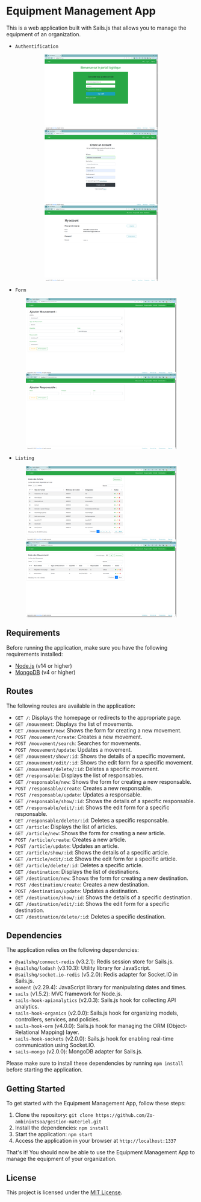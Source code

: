 # Equipment Management App

This is a web application built with Sails.js that allows you to manage the equipment of an organization.

- `Authentification`

<p align="center">
<img src="./screenshoot/login.png" alt="Alt Text" width="300" height="200" align="center"/>
<img src="./screenshoot/register.png" alt="Alt Text" width="300" height="200" align="center"/>
<img src="./screenshoot/account.png" alt="Alt Text" width="300" height="200" align="center"/>
</p>

- `Form`
  
<p align="center">
<img src="./screenshoot/form.png" alt="Alt Text" width="400" height="200" align="center"/>
<img src="./screenshoot/form_1.png" alt="Alt Text" width="400" height="200" align="center"/>
</p>

- `Listing`
  
<p align="center">
<img src="./screenshoot/article.png" alt="Alt Text" width="400" height="200" align="center"/>
  <img src="./screenshoot/mouvment.png" alt="Alt Text" width="400" height="200" align="center"/>
</p>

## Requirements

Before running the application, make sure you have the following requirements installed:

- [Node.js](https://nodejs.org) (v14 or higher)
- [MongoDB](https://www.mongodb.com) (v4 or higher)

## Routes

The following routes are available in the application:

- `GET /`: Displays the homepage or redirects to the appropriate page.
- `GET /mouvement`: Displays the list of movements.
- `GET /mouvement/new`: Shows the form for creating a new movement.
- `POST /mouvement/create`: Creates a new movement.
- `POST /mouvement/search`: Searches for movements.
- `POST /mouvement/update`: Updates a movement.
- `GET /mouvement/show/:id`: Shows the details of a specific movement.
- `GET /mouvement/edit/:id`: Shows the edit form for a specific movement.
- `GET /mouvement/delete/:id`: Deletes a specific movement.
- `GET /responsable`: Displays the list of responsables.
- `GET /responsable/new`: Shows the form for creating a new responsable.
- `POST /responsable/create`: Creates a new responsable.
- `POST /responsable/update`: Updates a responsable.
- `GET /responsable/show/:id`: Shows the details of a specific responsable.
- `GET /responsable/edit/:id`: Shows the edit form for a specific responsable.
- `GET /responsable/delete/:id`: Deletes a specific responsable.
- `GET /article`: Displays the list of articles.
- `GET /article/new`: Shows the form for creating a new article.
- `POST /article/create`: Creates a new article.
- `POST /article/update`: Updates an article.
- `GET /article/show/:id`: Shows the details of a specific article.
- `GET /article/edit/:id`: Shows the edit form for a specific article.
- `GET /article/delete/:id`: Deletes a specific article.
- `GET /destination`: Displays the list of destinations.
- `GET /destination/new`: Shows the form for creating a new destination.
- `POST /destination/create`: Creates a new destination.
- `POST /destination/update`: Updates a destination.
- `GET /destination/show/:id`: Shows the details of a specific destination.
- `GET /destination/edit/:id`: Shows the edit form for a specific destination.
- `GET /destination/delete/:id`: Deletes a specific destination.

## Dependencies

The application relies on the following dependencies:

- `@sailshq/connect-redis` (v3.2.1): Redis session store for Sails.js.
- `@sailshq/lodash` (v3.10.3): Utility library for JavaScript.
- `@sailshq/socket.io-redis` (v5.2.0): Redis adapter for Socket.IO in Sails.js.
- `moment` (v2.29.4): JavaScript library for manipulating dates and times.
- `sails` (v1.5.2): MVC framework for Node.js.
- `sails-hook-apianalytics` (v2.0.3): Sails.js hook for collecting API analytics.
- `sails-hook-organics` (v2.0.0): Sails.js hook for organizing models, controllers, services, and policies.
- `sails-hook-orm` (v4.0.0): Sails.js hook for managing the ORM (Object-Relational Mapping) layer.
- `sails-hook-sockets` (v2.0.0): Sails.js hook for enabling real-time communication using Socket.IO.
- `sails-mongo` (v2.0.0): MongoDB adapter for Sails.js.

Please make sure to install these dependencies by running `npm install` before starting the application.

## Getting Started

To get started with the Equipment Management App, follow these steps:

1. Clone the repository: `git clone https://github.com/Zo-ambinintsoa/gestion-materiel.git`
2. Install the dependencies: `npm install`
3. Start the application: `npm start`
4. Access the application in your browser at `http://localhost:1337`

That's it! You should now be able to use the Equipment Management App to manage the equipment of your organization.

## License

This project is licensed under the [MIT License](LICENSE).
